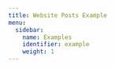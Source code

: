 ```yaml
---
title: Website Posts Example
menu:
  sidebar:
    name: Examples
    identifier: example
    weight: 1
---
```

